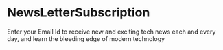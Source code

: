 # NewsLetterSubscription
Enter your Email Id to receive new and exciting tech news each and every day, and learn the bleeding edge of modern technology 
